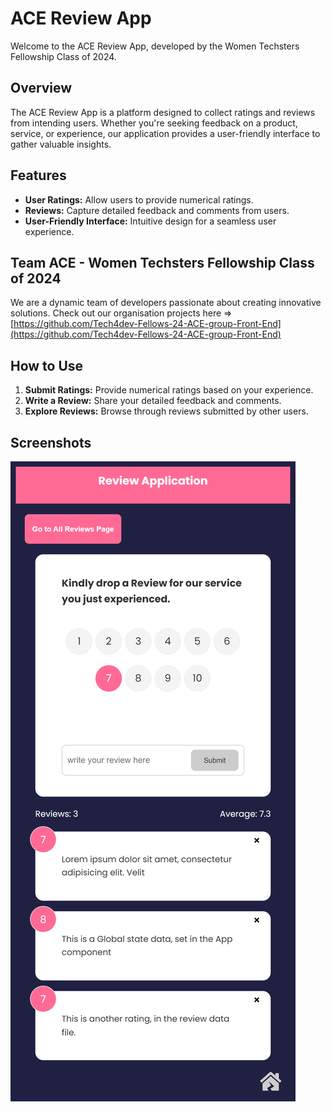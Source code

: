 # ACE Review App

Welcome to the ACE Review App, developed by the Women Techsters Fellowship Class of 2024.

## Overview

The ACE Review App is a platform designed to collect ratings and reviews from intending users. Whether you're seeking feedback on a product, service, or experience, our application provides a user-friendly interface to gather valuable insights.

## Features

- **User Ratings:** Allow users to provide numerical ratings.
- **Reviews:** Capture detailed feedback and comments from users.
- **User-Friendly Interface:** Intuitive design for a seamless user experience.

## Team ACE - Women Techsters Fellowship Class of 2024

We are a dynamic team of developers passionate about creating innovative solutions. Check out our organisation projects here => [https://github.com/Tech4dev-Fellows-24-ACE-group-Front-End](https://github.com/Tech4dev-Fellows-24-ACE-group-Front-End)

## How to Use

1. **Submit Ratings:** Provide numerical ratings based on your experience.
2. **Write a Review:** Share your detailed feedback and comments.
3. **Explore Reviews:** Browse through reviews submitted by other users.

## Screenshots

![ACE Review App](./src/assets/feedback.png.png)
